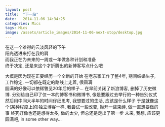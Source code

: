 ```yaml
---
layout: post
title:  "下一站"
date:   2014-11-06 14:34:25
categories: Mics
tags: Mics
image: /assets/article_images/2014-11-06-next-stop/desktop.jpg
---
```


在这一个难得的云淡风轻的下午  
阳光透进来打在我的肩  
而我正在为未来的一周或一年做各种计划和准备  
终于决定, 还是来这个才折腾出的新博客写点什么吧

大概是因为现在正要经历一个全新的开始
在老东家工作了整4年, 期间结婚生子, 工作稳定, 一切都在既定的路线上走着, 很圆满  
圆满的好像可以依稀瞥见20年后的样子...
在早前关闭了新浪博客, 删掉了历史微博. 分别给自己印了仅一本的博客书和微博书, 像是要跟过去举行的一种告别仪式
然后用中间大半年的时间仔细思考, 我想要过的生活, 应该是什么样子
于是就像这个(某种程度上的)独立博客一样, 我尝试一些改变, 抛开一些束缚, 做一直想要做的事
终究好像也还是想得太多, 做的太少, 但总还是走出了第一步
未来, 我想, 应该更圆满吧, in some other way...




